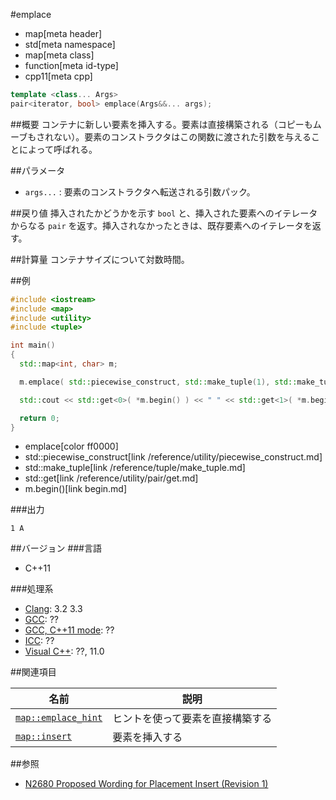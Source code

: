 #emplace
* map[meta header]
* std[meta namespace]
* map[meta class]
* function[meta id-type]
* cpp11[meta cpp]

```cpp
template <class... Args>
pair<iterator, bool> emplace(Args&&... args);
```

##概要
コンテナに新しい要素を挿入する。要素は直接構築される（コピーもムーブもされない）。要素のコンストラクタはこの関数に渡された引数を与えることによって呼ばれる。


##パラメータ
- `args...` : 要素のコンストラクタへ転送される引数パック。

##戻り値
挿入されたかどうかを示す `bool` と、挿入された要素へのイテレータからなる `pair` を返す。挿入されなかったときは、既存要素へのイテレータを返す。


##計算量
コンテナサイズについて対数時間。


##例
```cpp
#include <iostream>
#include <map>
#include <utility>
#include <tuple>

int main()
{
  std::map<int, char> m;

  m.emplace( std::piecewise_construct, std::make_tuple(1), std::make_tuple('A') );

  std::cout << std::get<0>( *m.begin() ) << " " << std::get<1>( *m.begin() ) << std::endl;

  return 0;
}
```
* emplace[color ff0000]
* std::piecewise_construct[link /reference/utility/piecewise_construct.md]
* std::make_tuple[link /reference/tuple/make_tuple.md]
* std::get[link /reference/utility/pair/get.md]
* m.begin()[link begin.md]

###出力
```
1 A
```

##バージョン
###言語
- C++11

###処理系
- [Clang](/implementation.md#clang): 3.2 3.3
- [GCC](/implementation.md#gcc): ??
- [GCC, C++11 mode](/implementation.md#gcc): ??
- [ICC](/implementation.md#icc): ??
- [Visual C++](/implementation.md#visual_cpp): ??, 11.0


##関連項目

| 名前 | 説明 |
|---------------------------------------------------------------------------------------------------|----------------------------------------------|
| [`map::emplace_hint`](/reference/map/map/emplace_hint.md) | ヒントを使って要素を直接構築する |
| [`map::insert`](/reference/map/map/insert.md) | 要素を挿入する |


##参照
- [N2680 Proposed Wording for Placement Insert (Revision 1)](http://www.open-std.org/jtc1/sc22/wg21/docs/papers/2008/n2680.pdf)

